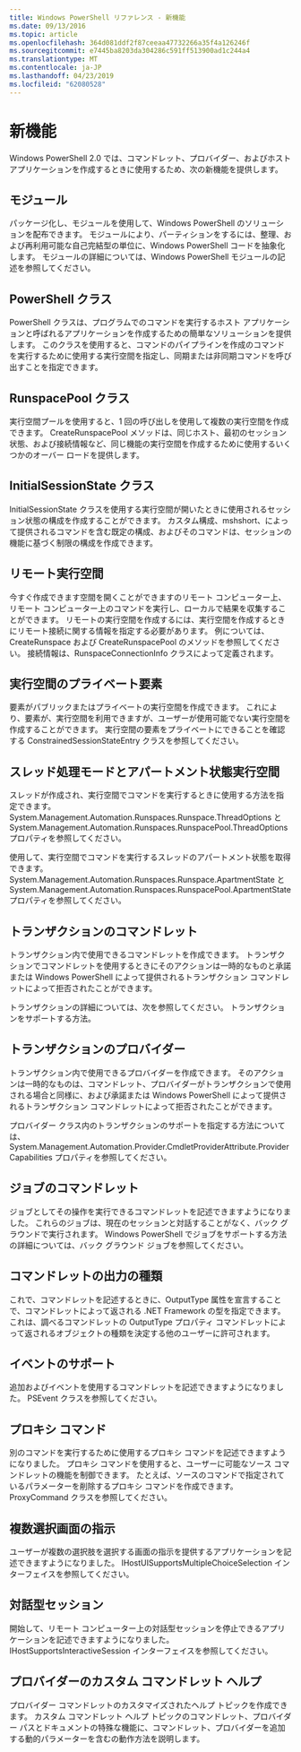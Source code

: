 ```yaml
---
title: Windows PowerShell リファレンス - 新機能
ms.date: 09/13/2016
ms.topic: article
ms.openlocfilehash: 364d081ddf2f87ceeaa47732266a35f4a126246f
ms.sourcegitcommit: e7445ba8203da304286c591ff513900ad1c244a4
ms.translationtype: MT
ms.contentlocale: ja-JP
ms.lasthandoff: 04/23/2019
ms.locfileid: "62080528"
---
```

# <a name="whats-new"></a>新機能

Windows PowerShell 2.0 では、コマンドレット、プロバイダー、およびホスト アプリケーションを作成するときに使用するため、次の新機能を提供します。

## <a name="modules"></a>モジュール

パッケージ化し、モジュールを使用して、Windows PowerShell のソリューションを配布できます。 モジュールにより、パーティションをするには、整理、および再利用可能な自己完結型の単位に、Windows PowerShell コードを抽象化します。 モジュールの詳細については、Windows PowerShell モジュールの記述を参照してください。

## <a name="the-powershell-class"></a>PowerShell クラス

PowerShell クラスは、プログラムでのコマンドを実行するホスト アプリケーションと呼ばれるアプリケーションを作成するための簡単なソリューションを提供します。 このクラスを使用すると、コマンドのパイプラインを作成のコマンドを実行するために使用する実行空間を指定し、同期または非同期コマンドを呼び出すことを指定できます。

## <a name="the-runspacepool-class"></a>RunspacePool クラス

実行空間プールを使用すると、1 回の呼び出しを使用して複数の実行空間を作成できます。 CreateRunspacePool メソッドは、同じホスト、最初のセッション状態、および接続情報など、同じ機能の実行空間を作成するために使用するいくつかのオーバー ロードを提供します。

## <a name="the-initialsessionstate-class"></a>InitialSessionState クラス

InitialSessionState クラスを使用する実行空間が開いたときに使用されるセッション状態の構成を作成することができます。 カスタム構成、mshshort、によって提供されるコマンドを含む既定の構成、およびそのコマンドは、セッションの機能に基づく制限の構成を作成できます。

## <a name="remote-runspaces"></a>リモート実行空間

今すぐ作成できます空間を開くことができますのリモート コンピューター上、リモート コンピューター上のコマンドを実行し、ローカルで結果を収集することができます。 リモートの実行空間を作成するには、実行空間を作成するときにリモート接続に関する情報を指定する必要があります。 例については、CreateRunspace および CreateRunspacePool のメソッドを参照してください。 接続情報は、RunspaceConnectionInfo クラスによって定義されます。

## <a name="private-runspace-elements"></a>実行空間のプライベート要素

要素がパブリックまたはプライベートの実行空間を作成できます。 これにより、要素が、実行空間を利用できますが、ユーザーが使用可能でない実行空間を作成することができます。 実行空間の要素をプライベートにできることを確認する ConstrainedSessionStateEntry クラスを参照してください。

## <a name="runspace-threading-modes-and-apartment-state"></a>スレッド処理モードとアパートメント状態実行空間

スレッドが作成され、実行空間でコマンドを実行するときに使用する方法を指定できます。 System.Management.Automation.Runspaces.Runspace.ThreadOptions と System.Management.Automation.Runspaces.RunspacePool.ThreadOptions プロパティを参照してください。

使用して、実行空間でコマンドを実行するスレッドのアパートメント状態を取得できます。 System.Management.Automation.Runspaces.Runspace.ApartmentState と System.Management.Automation.Runspaces.RunspacePool.ApartmentState プロパティを参照してください。

## <a name="transaction-cmdlets"></a>トランザクションのコマンドレット

トランザクション内で使用できるコマンドレットを作成できます。 トランザクションでコマンドレットを使用するときにそのアクションは一時的なものと承諾または Windows PowerShell によって提供されるトランザクション コマンドレットによって拒否されたことができます。

トランザクションの詳細については、次を参照してください。 トランザクションをサポートする方法。

## <a name="transaction-provider"></a>トランザクションのプロバイダー

トランザクション内で使用できるプロバイダーを作成できます。 そのアクションは一時的なものは、コマンドレット、プロバイダーがトランザクションで使用される場合と同様に、および承諾または Windows PowerShell によって提供されるトランザクション コマンドレットによって拒否されたことができます。

プロバイダー クラス内のトランザクションのサポートを指定する方法については、System.Management.Automation.Provider.CmdletProviderAttribute.ProviderCapabilities プロパティを参照してください。

## <a name="job-cmdlets"></a>ジョブのコマンドレット

ジョブとしてその操作を実行できるコマンドレットを記述できますようになりました。 これらのジョブは、現在のセッションと対話することがなく、バック グラウンドで実行されます。 Windows PowerShell でジョブをサポートする方法の詳細については、バック グラウンド ジョブを参照してください。

## <a name="cmdlet-output-types"></a>コマンドレットの出力の種類

これで、コマンドレットを記述するときに、OutputType 属性を宣言することで、コマンドレットによって返される .NET Framework の型を指定できます。 これは、調べるコマンドレットの OutputType プロパティ コマンドレットによって返されるオブジェクトの種類を決定する他のユーザーに許可されます。

## <a name="event-support"></a>イベントのサポート

追加およびイベントを使用するコマンドレットを記述できますようになりました。 PSEvent クラスを参照してください。

## <a name="proxy-commands"></a>プロキシ コマンド

別のコマンドを実行するために使用するプロキシ コマンドを記述できますようになりました。 プロキシ コマンドを使用すると、ユーザーに可能なソース コマンドレットの機能を制御できます。 たとえば、ソースのコマンドで指定されているパラメーターを削除するプロキシ コマンドを作成できます。 ProxyCommand クラスを参照してください。

## <a name="multiple-choice-prompts"></a>複数選択画面の指示

ユーザーが複数の選択肢を選択する画面の指示を提供するアプリケーションを記述できますようになりました。 IHostUISupportsMultipleChoiceSelection インターフェイスを参照してください。

## <a name="interactive-sessions"></a>対話型セッション

開始して、リモート コンピューター上の対話型セッションを停止できるアプリケーションを記述できますようになりました。
IHostSupportsInteractiveSession インターフェイスを参照してください。

## <a name="custom-cmdlet-help-for-providers"></a>プロバイダーのカスタム コマンドレット ヘルプ

プロバイダー コマンドレットのカスタマイズされたヘルプ トピックを作成できます。 カスタム コマンドレット ヘルプ トピックのコマンドレット、プロバイダー パスとドキュメントの特殊な機能に、コマンドレット、プロバイダーを追加する動的パラメーターを含むの動作方法を説明します。
